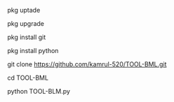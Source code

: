 pkg uptade

pkg upgrade

pkg install git

pkg install python

git clone https://github.com/kamrul-520/TOOL-BML.git

cd TOOL-BML

python TOOL-BLM.py
